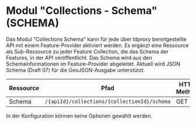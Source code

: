 # Modul "Collections - Schema" (SCHEMA)

Das Modul "Collections Schema" kann für jede über ldproxy bereitgestellte API mit einem Feature-Provider aktiviert werden. Es ergänzt eine Ressource als Sub-Ressource zu jeder Feature Collection, die das Schema der Features, in der API veröffentlicht. Das Schema wird aus den Schemainformationen im Feature-Provider abgeleitet. Aktuell wird JSON Schema (Draft 07) für die GeoJSON-Ausgabe unterstützt.

|Ressource |Pfad |HTTP-Methode |Unterstützte Ausgabeformate
| --- | --- | --- | ---
|Schema |`/{apiId}/collections/{collectionId}/schema` |GET |JSON Schema

In der Konfiguration können keine Optionen gewählt werden.
